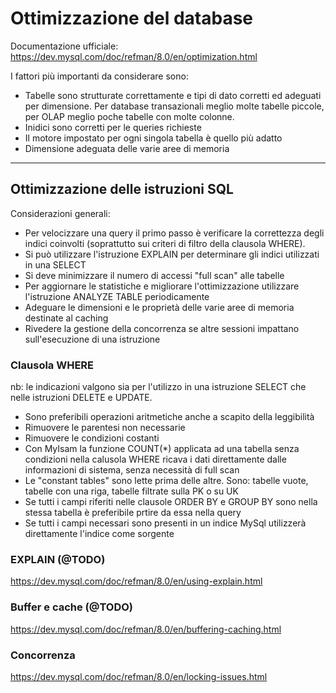 # Ottimizzazione del database
  Documentazione ufficiale: 
  https://dev.mysql.com/doc/refman/8.0/en/optimization.html

  I fattori più importanti da considerare sono:
  - Tabelle sono strutturate correttamente e tipi di dato corretti ed adeguati per dimensione. Per database transazionali meglio molte tabelle piccole, per OLAP meglio poche tabelle con molte colonne.
  - Inidici sono corretti per le queries richieste
  - Il motore impostato per ogni singola tabella è quello più adatto
  - Dimensione adeguata delle varie aree di memoria

-----------------------------------
## Ottimizzazione delle istruzioni SQL
  Considerazioni generali:
  - Per velocizzare una query il primo passo è verificare la correttezza degli indici coinvolti (soprattutto sui criteri di filtro della clausola WHERE).
  - Si può utilizzare l'istruzione EXPLAIN per determinare gli indici utilizzati in una SELECT
  - Si deve minimizzare il numero di accessi "full scan" alle tabelle
  - Per aggiornare le statistiche e migliorare l'ottimizzazione utilizzare l'istruzione ANALYZE TABLE periodicamente
  - Adeguare le dimensioni e le proprietà delle varie aree di memoria destinate al caching
  - Rivedere la gestione della concorrenza se altre sessioni impattano sull'esecuzione di una istruzione
   
### Clausola WHERE
  nb: le indicazioni valgono sia per l'utilizzo in una istruzione SELECT che nelle istruzioni DELETE e UPDATE.
  - Sono preferibili operazioni aritmetiche anche a scapito della leggibilità
  - Rimuovere le parentesi non necessarie
  - Rimuovere le condizioni costanti
  - Con MyIsam la funzione COUNT(*) applicata ad una tabella senza condizioni nella calusola WHERE ricava i dati direttamente dalle informazioni di sistema, senza necessità di full scan
  - Le "constant tables" sono lette prima delle altre. Sono: tabelle vuote, tabelle con una riga, tabelle filtrate sulla PK o su UK
  - Se tutti i campi riferiti nelle clausole ORDER BY e GROUP BY sono nella stessa tabella è preferibile prtire da essa nella query
  - Se tutti i campi necessari sono presenti in un indice MySql utilizzerà direttamente l'indice come sorgente

### EXPLAIN (@TODO)
  https://dev.mysql.com/doc/refman/8.0/en/using-explain.html

### Buffer e cache (@TODO)
  https://dev.mysql.com/doc/refman/8.0/en/buffering-caching.html

### Concorrenza
  https://dev.mysql.com/doc/refman/8.0/en/locking-issues.html
